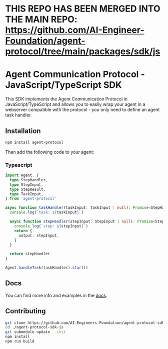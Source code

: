 # THIS REPO HAS BEEN MERGED INTO THE MAIN REPO: https://github.com/AI-Engineer-Foundation/agent-protocol/tree/main/packages/sdk/js
# Agent Communication Protocol - JavaScript/TypeScript SDK

This SDK implements the Agent Communication Protocol in JavaScript/TypeScript
and allows you to easily wrap your agent in a webserver compatible with the
protocol - you only need to define an agent task handler.

## Installation

```bash
npm install agent-protocol
```

Then add the following code to your agent:

### Typescript

```typescript
import Agent, {
  type StepHandler,
  type StepInput,
  type StepResult,
  type TaskInput,
} from 'agent-protocol'

async function taskHandler(taskInput: TaskInput | null): Promise<StepHandler> {
  console.log(`task: ${taskInput}`)

  async function stepHandler(stepInput: StepInput | null): Promise<StepResult> {
    console.log(`step: ${stepInput}`)
    return {
      output: stepInput,
    }
  }

  return stepHandler
}

Agent.handleTask(taskHandler).start()
```

## Docs

You can find more info and examples in the [docs](https://agentprotocol.ai/sdks/js).

## Contributing
```bash
git clone https://github.com/AI-Engineers-Foundation/agent-protocol-sdk-js
cd ./agent-protocol-sdk-js
git submodule update --init
npm install
npm run build
```
